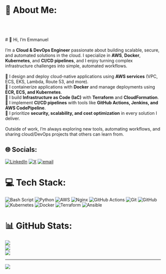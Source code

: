 # 💫 About Me:
<br><br><br># 👋 Hi, I’m Emmanuel<br><br>I’m a **Cloud & DevOps Engineer** passionate about building scalable, secure, and automated solutions in the cloud. I specialize in **AWS**, **Docker**, **Kubernetes**, and **CI/CD pipelines**, and I enjoy turning complex infrastructure challenges into simple, automated workflows.<br><br>🔹 I design and deploy cloud-native applications using **AWS services** (VPC, ECS, EKS, Lambda, Route 53, and more).<br>🔹 I containerize applications with **Docker** and manage deployments using **ECR, ECS, and Kubernetes**.<br>🔹 I build **Infrastructure as Code (IaC)** with **Terraform** and **CloudFormation**.<br>🔹 I implement **CI/CD pipelines** with tools like **GitHub Actions, Jenkins, and AWS CodePipeline**.<br>🔹 I prioritize **security, scalability, and cost optimization** in every solution I deliver.<br><br>Outside of work, I’m always exploring new tools, automating workflows, and sharing cloud/DevOps projects that others can learn from.<br>


## 🌐 Socials:
[![LinkedIn](https://img.shields.io/badge/LinkedIn-%230077B5.svg?logo=linkedin&logoColor=white)](https://linkedin.com/in/https://www.linkedin.com/in/emmanuel-azure/) [![X](https://img.shields.io/badge/X-black.svg?logo=X&logoColor=white)](https://x.com/https://x.com/Akembona1) [![email](https://img.shields.io/badge/Email-D14836?logo=gmail&logoColor=white)](mailto:mailto:emmazure12@gmail.com) 

# 💻 Tech Stack:
![Bash Script](https://img.shields.io/badge/bash_script-%23121011.svg?style=for-the-badge&logo=gnu-bash&logoColor=white) ![Python](https://img.shields.io/badge/python-3670A0?style=for-the-badge&logo=python&logoColor=ffdd54) ![AWS](https://img.shields.io/badge/AWS-%23FF9900.svg?style=for-the-badge&logo=amazon-aws&logoColor=white) ![Nginx](https://img.shields.io/badge/nginx-%23009639.svg?style=for-the-badge&logo=nginx&logoColor=white) ![GitHub Actions](https://img.shields.io/badge/github%20actions-%232671E5.svg?style=for-the-badge&logo=githubactions&logoColor=white) ![Git](https://img.shields.io/badge/git-%23F05033.svg?style=for-the-badge&logo=git&logoColor=white) ![GitHub](https://img.shields.io/badge/github-%23121011.svg?style=for-the-badge&logo=github&logoColor=white) ![Kubernetes](https://img.shields.io/badge/kubernetes-%23326ce5.svg?style=for-the-badge&logo=kubernetes&logoColor=white) ![Docker](https://img.shields.io/badge/docker-%230db7ed.svg?style=for-the-badge&logo=docker&logoColor=white) ![Terraform](https://img.shields.io/badge/terraform-%235835CC.svg?style=for-the-badge&logo=terraform&logoColor=white) ![Ansible](https://img.shields.io/badge/ansible-%231A1918.svg?style=for-the-badge&logo=ansible&logoColor=white)
# 📊 GitHub Stats:
![](https://github-readme-stats.vercel.app/api?username=akembona&theme=dark&hide_border=true&include_all_commits=false&count_private=false)<br/>
![](https://nirzak-streak-stats.vercel.app/?user=akembona&theme=dark&hide_border=true)<br/>
![](https://github-readme-stats.vercel.app/api/top-langs/?username=akembona&theme=dark&hide_border=true&include_all_commits=false&count_private=false&layout=compact)

---
[![](https://visitcount.itsvg.in/api?id=akembona&icon=0&color=0)](https://visitcount.itsvg.in)

<!-- Proudly created with GPRM ( https://gprm.itsvg.in ) -->
